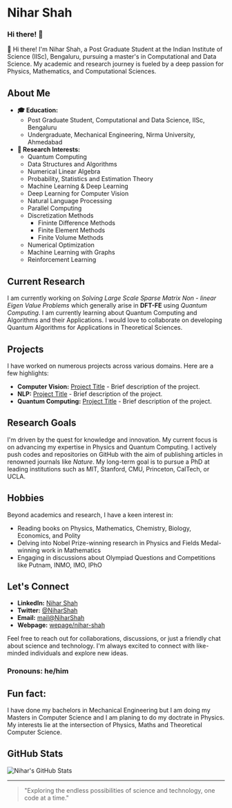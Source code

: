 # Nihar Shah
### Hi there! 👋

👋 Hi there! I'm Nihar Shah, a Post Graduate Student at the Indian Institute of Science (IISc), Bengaluru, pursuing a master's in Computational and Data Science. My academic and research journey is fueled by a deep passion for Physics, Mathematics, and Computational Sciences.

## About Me

- **🎓 Education:** 
  - Post Graduate Student, Computational and Data Science, IISc, Bengaluru
  - Undergraduate, Mechanical Engineering, Nirma University, Ahmedabad
- **🔬 Research Interests:**
  - Quantum Computing
  - Data Structures and Algorithms
  - Numerical Linear Algebra
  - Probability, Statistics and Estimation Theory
  - Machine Learning & Deep Learning
  - Deep Learning for Computer Vision
  - Natural Language Processing
  - Parallel Computing
  - Discretization Methods
    - Fininte Difference Methods
    - Finite Element Methods
    - Finite Volume Methods
  - Numerical Optimization
  - Machine Learning with Graphs
  - Reinforcement Learning
 
 ## Current Research
 I am currently working on _Solving Large Scale Sparse Matrix Non - linear Eigen Value Problems_ which generally arise in **DFT-FE** using _Quantum Computing_. I am currently learning about Quantum Computing and Algorithms and their Applications. I would love to collaborate on developing Quantum Algorithms for Applications in Theoretical Sciences.

## Projects

I have worked on numerous projects across various domains. Here are a few highlights:

- **Computer Vision:** [Project Title](link) - Brief description of the project.
- **NLP:** [Project Title](link) - Brief description of the project.
- **Quantum Computing:** [Project Title](link) - Brief description of the project.

## Research Goals

I'm driven by the quest for knowledge and innovation. My current focus is on advancing my expertise in Physics and Quantum Computing. I actively push codes and repositories on GitHub with the aim of publishing articles in renowned journals like *Nature*. My long-term goal is to pursue a PhD at leading institutions such as MIT, Stanford, CMU, Princeton, CalTech, or UCLA.

## Hobbies

Beyond academics and research, I have a keen interest in:

- Reading books on Physics, Mathematics, Chemistry, Biology, Economics, and Polity
- Delving into Nobel Prize-winning research in Physics and Fields Medal-winning work in Mathematics
- Engaging in discussions about Olympiad Questions and Competitions like Putnam, INMO, IMO, IPhO

## Let's Connect

- **LinkedIn:** [Nihar Shah](https://www.linkedin.com/in/nihar-shah-86a423235/)
- **Twitter:** [@NiharShah](https://x.com/NS_NiharShah)
- **Email:** [mail@NiharShah](mailto:niharshah.ns2001@gmail.com)
- **Webpage:** [wepage/nihar-shah](https://sites.google.com/view/nihar-shah/about-me)

Feel free to reach out for collaborations, discussions, or just a friendly chat about science and technology. I'm always excited to connect with like-minded individuals and explore new ideas.

### Pronouns: he/him

## Fun fact: 

I have done my bachelors in Mechanical Engineering but I am doing my Masters in Computer Science and I am planing to do my doctrate in Physics. My interests lie at the intersection of Physics, Maths and Theoretical Computer Science.

## GitHub Stats

![Nihar's GitHub Stats](https://github-readme-stats.vercel.app/api?username=Nihar-Shah2001&show_icons=true&theme=radical)

---

>"Exploring the endless possibilities of science and technology, one code at a time."


<!--
**Nihar-Shah2001/Nihar-Shah2001** is a ✨ _special_ ✨ repository because its `README.md` (this file) appears on your GitHub profile.

Here are some ideas to get you started:

- 🔭 I’m currently working on ...
- 🌱 I’m currently learning ...
- 👯 I’m looking to collaborate on ...
- 🤔 I’m looking for help with ...
- 💬 Ask me about ...
- 📫 How to reach me: ...
- 😄 Pronouns: ...
- ⚡ Fun fact: ...
-->
